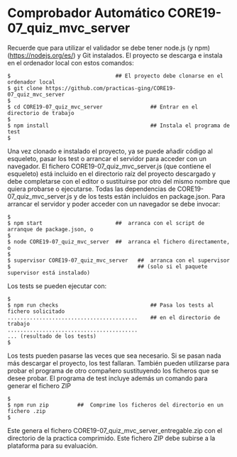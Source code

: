 # Comprobador Automático CORE19-07_quiz_mvc_server

Recuerde que para utilizar el validador se debe tener node.js (y npm) (https://nodejs.org/es/) y Git
instalados. El proyecto se descarga e instala en el ordenador local con estos comandos:

```
$                                 ## El proyecto debe clonarse en el ordenador local 
$ git clone https://github.com/practicas-ging/CORE19-07_quiz_mvc_server
$
$ cd CORE19-07_quiz_mvc_server               ## Entrar en el directorio de trabajo
$
$ npm install                                ## Instala el programa de test
$
```

Una vez clonado e instalado el proyecto, ya se puede añadir código al esqueleto, pasar los test o
arrancar el servidor para acceder con un navegador. El fichero CORE19-07_quiz_mvc_server.js
(que contiene el esqueleto) está incluido en el directorio raíz del proyecto descargado y debe
completarse con el editor o sustituirse por otro del mismo nombre que quiera probarse o
ejecutarse. Todas las dependencias de CORE19-07_quiz_mvc_server.js y de los tests están
incluidos en package.json.
Para arrancar el servidor y poder acceder con un navegador se debe invocar:

```
$
$ npm start                       ##  arranca con el script de arranque de package.json, o
$
$ node CORE19-07_quiz_mvc_server  ##  arranca el fichero directamente, o
$
$ supervisor CORE19-07_quiz_mvc_server   ##  arranca con el supervisor
$                                        ## (solo si el paquete supervisor está instalado)
```                                          

Los tests se pueden ejecutar con:

```
$
$ npm run checks                             ## Pasa los tests al fichero solicitado
.........................................    ## en el directorio de trabajo
.........................................
... (resultado de los tests)
$ 
```

Los tests pueden pasarse las veces que sea necesario. Si se pasan nada más descargar el proyecto, los test fallaran. 
También pueden utilizarse para probar el programa de otro compañero sustituyendo los ficheros que se desee probar.
El programa de test incluye además un comando para generar el fichero ZIP

```
$
$ npm run zip         ##  Comprime los ficheros del directorio en un fichero .zip
$ 
```

Este genera el fichero CORE19-07_quiz_mvc_server_entregable.zip con el directorio de la
practica comprimido. Este fichero ZIP debe subirse a la plataforma para su evaluación.